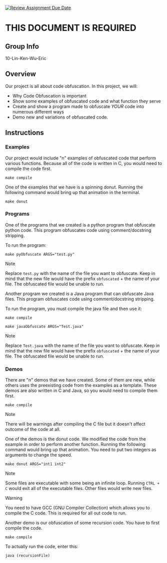 [![Review Assignment Due Date](https://classroom.github.com/assets/deadline-readme-button-24ddc0f5d75046c5622901739e7c5dd533143b0c8e959d652212380cedb1ea36.svg)](https://classroom.github.com/a/ecp4su41)
# THIS DOCUMENT IS REQUIRED
## Group Info

10-Lin-Ken-Wu-Eric

## Overview

Our project is all about code obfuscation. In this project, we will: 

- Why Code Obfuscation is important 
- Show some examples of obfuscated code and what function they serve
- Create and show a program made to obfuscate *YOUR* code into numerous different ways
- Demo new and variations of obfuscated code. 

## Instructions

### Examples 

Our project would include "n" examples of obfuscated code that perform various functions. Because all of the code is written in C, you would need to compile the code first. 

```
make compile
```

One of the examples that we have is a spinning donut. Running the following command would bring up that animation in the terminal. 

```
make donut
```

### Programs

One of the programs that we created is a python program that obfuscate python code. This program obfuscates code using comment/docstring stripping. 

To run the program:

```
make pyObfuscate ARGS="test.py"
```

>[!NOTE]
> Replace `test.py` with the name of the file you want to obfuscate. Keep in mind that the new file would have the prefix `obfuscated` + the name of your file. The obfuscated file would be unable to run.

Another program we created is a Java program that can obfuscate Java files. This program obfuscates code using comment/docstring stripping.

To run the program, you must compile the java file and then use it:
```
make compile
```

```
make javaObfuscate ARGS="Test.java"
```

>[!NOTE]
> Replace `Test.java` with the name of the file you want to obfuscate. Keep in mind that the new file would have the prefix `obfuscated` + the name of your file. The obfuscated file would be unable to run.

### Demos

There are "n" demos that we have created. Some of them are new, while others uses the preexisting code from the examples as a template. These demos are also written in C and Java, so you would need to compile them first. 

```
make compile
```

> [!NOTE]
> There will be warnings after compiling the C file but it doesn't affect outcome of the code at all. 

One of the demos is the donut code. We modified the code from the example in order to perform another function. Running the following command would bring up that animation. You need to put two integers as arguments to change the speed.

```
make donut ARGS="int1 int2" 
```

> [!NOTE]
> Some files are executable with some being an infinite loop. Running `CTRL + C` would exit all of the executable files. Other files would write new files. 

> [!WARNING]
> You need to have GCC (GNU Compiler Collection) which allows you to compile the C code. This is required for all out code to run. 

Another demo is our obfuscation of some recursion code. You have to first compile the code.

```
make compile
```

To actually run the code, enter this:

```
java (recursionFile)
```

